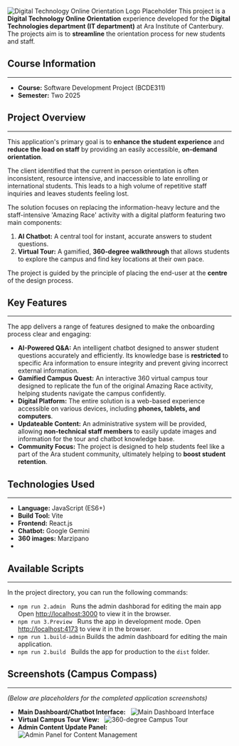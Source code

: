 ![Digital Technology Online Orientation Logo Placeholder](./assets/Logo.webp)
This project is a **Digital Technology Online Orientation** experience developed for the **Digital Technologies department (IT department)** at Ara Institute of Canterbury. The projects aim is to **streamline** the orientation process for new students and staff.

## Course Information
---
- **Course:** Software Development Project (BCDE311)
- **Semester:** Two 2025

## Project Overview
---
This application's primary goal is to **enhance the student experience** and **reduce the load on staff** by providing an easily accessible, **on-demand orientation**.

The client identified that the current in person orientation is often inconsistent, resource intensive, and inaccessible to late enrolling or international students. This leads to a high volume of repetitive staff inquiries and leaves students feeling lost.

The solution focuses on replacing the information-heavy lecture and the staff-intensive 'Amazing Race' activity with a digital platform featuring two main components:
1.  **AI Chatbot:** A central tool for instant, accurate answers to student questions.
2.  **Virtual Tour:** A gamified, **360-degree walkthrough** that allows students to explore the campus and find key locations at their own pace.

The project is guided by the principle of placing the end-user at the **centre** of the design process.

## Key Features
---
The app delivers a range of features designed to make the onboarding process clear and engaging:

- **AI-Powered Q&A:** An intelligent chatbot designed to answer student questions accurately and efficiently. Its knowledge base is **restricted** to specific Ara information to ensure integrity and prevent giving incorrect external information.
- **Gamified Campus Quest:** An interactive 360 virtual campus tour designed to replicate the fun of the original Amazing Race activity, helping students navigate the campus confidently.
- **Digital Platform:** The entire solution is a web-based experience accessible on various devices, including **phones, tablets, and computers**.
- **Updateable Content:** An administrative system will be provided, allowing **non-technical staff members** to easily update images and information for the tour and chatbot knowledge base.
- **Community Focus:** The project is designed to help students feel like a part of the Ara student community, ultimately helping to **boost student retention**.

## Technologies Used
---
- **Language:** JavaScript (ES6+)
- **Build Tool:** Vite
- **Frontend:** React.js
- **Chatbot:** Google Gemini
- **360 images:** Marzipano
- 

## Available Scripts
---
In the project directory, you can run the following commands:

- `npm run 2.admin`
  Runs the admin dashborad for editing the main app Open [http://localhost:3000](http://localhost:3000) to view it in the browser.
- `npm run 3.Preview`
  Runs the app in development mode. Open [http://localhost:4173](http://localhost:4173) to view it in the browser.
- `npm run 1.build-admin`
  Builds the admin dashboard for editing the main application.
- `npm run 2.build`
  Builds the app for production to the `dist` folder.

## Screenshots (Campus Compass)
---
*(Below are placeholders for the completed application screenshots)*

- **Main Dashboard/Chatbot Interface:**
  ![Main Dashboard Interface](path/to/your/screenshot.png)
- **Virtual Campus Tour View:**
  ![360-degree Campus Tour](path/to/your/screenshot.png)
- **Admin Content Update Panel:**
  ![Admin Panel for Content Management](path/to/your/screenshot.png)
